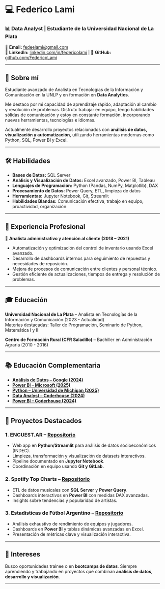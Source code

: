 # 💻 Federico Lami
### 📊 Data Analyst | Estudiante de la Universidad Nacional de La Plata

📧 **Email:** fedeelami@gmail.com   
🔗 **LinkedIn:** [linkedin.com/in/federicolami](https://www.linkedin.com/in/federicolami) | 🔗 **GitHub:** [github.com/FedericoLami](https://github.com/FedericoLami)

---

## 🚀 Sobre mí

Estudiante avanzado de Analista en Tecnologías de la Información y Comunicación en la UNLP y en formación en **Data Analytics**.  

Me destaco por mi capacidad de aprendizaje rápido, adaptación al cambio y resolución de problemas. Disfruto trabajar en equipo, tengo habilidades sólidas de comunicación y estoy en constante formación, incorporando nuevas herramientas, tecnologías e idiomas.  

Actualmente desarrollo proyectos relacionados con **análisis de datos, visualización y automatización**, utilizando herramientas modernas como Python, SQL, Power BI y Excel.

---

## 🛠️ Habilidades

- **Bases de Datos:** SQL Server  
- **Análisis y Visualización de Datos:** Excel avanzado, Power BI, Tableau  
- **Lenguajes de Programación:** Python (Pandas, NumPy, Matplotlib), DAX  
- **Procesamiento de Datos:** Power Query, ETL, limpieza de datos  
- **Herramientas:** Jupyter Notebook, Git, Streamlit  
- **Habilidades Blandas:** Comunicación efectiva, trabajo en equipo, proactividad, organización

---

## 💼 Experiencia Profesional

🔧 **Analista administrativo y atención al cliente (2018 – 2021)**  
- Automatización y optimización del control de inventario usando Excel avanzado.  
- Desarrollo de dashboards internos para seguimiento de repuestos y necesidades de reposición.  
- Mejora de procesos de comunicación entre clientes y personal técnico.  
- Gestión eficiente de actualizaciones, tiempos de entrega y resolución de problemas.

---

## 🎓 Educación

**Universidad Nacional de La Plata** – Analista en Tecnologías de la Información y Comunicación (2023 - Actualidad)  
Materias destacadas: Taller de Programación, Seminario de Python, Matemática I y II

**Centro de Formación Rural (CFR Saladillo)** – Bachiller en Administración Agraria (2010 - 2016)

---

## 📚 Educación Complementaria

- **[Análisis de Datos – Google (2024)](https://github.com/FedericoLami/Certificados/blob/main/Data%20analisis%20by%20Coursera%20and%20Google.png)**
- **[Power BI – Microsoft (2025)](https://github.com/FedericoLami/Certificados/blob/main/Coursera%20certificado.pdf)**
- **[Python – Universidad de Michigan (2025)](https://github.com/FedericoLami/Certificados/blob/main/Python%20by%20Coursera%20and%20U.%20Michigan.png)**
- **[Data Analyst – Coderhouse (2024)](https://github.com/FedericoLami/Certificados/blob/main/Data%20Analytics%20by%20Coderhouse.png)**
- **[Power BI – Coderhouse (2024)](https://github.com/FedericoLami/Certificados/blob/main/Certificado%20de%20Power%20BI.png)**

---

## 🚀 Proyectos Destacados

### 1. ENCUEST.AR – [Repositorio](https://github.com/FedericoLami/ENCUEST.AR)
- Web app en **Python/Streamlit** para análisis de datos socioeconómicos (INDEC).  
- Limpieza, transformación y visualización de datasets interactivos.  
- Pipeline documentado en **Jupyter Notebook**.  
- Coordinación en equipo usando **Git y GitLab**.

### 2. Spotify Top Charts – [Repositorio](https://github.com/FedericoLami/Spotify-Top-Charts)
- ETL de datos musicales con **SQL Server** y **Power Query**.  
- Dashboards interactivos en **Power BI** con medidas DAX avanzadas.  
- Insights sobre tendencias y popularidad de artistas.

### 3. Estadísticas de Fútbol Argentino – [Repositorio](https://github.com/FedericoLami/Futbol-Argentino)
- Análisis exhaustivo de rendimiento de equipos y jugadores.  
- Dashboards en **Power BI** y tablas dinámicas avanzadas en Excel.  
- Presentación de métricas clave y visualización interactiva.

---

## 🎯 Intereses

Busco oportunidades trainee o en **bootcamps de datos**. Siempre aprendiendo y trabajando en proyectos que combinan **análisis de datos, desarrollo y visualización**.

---

